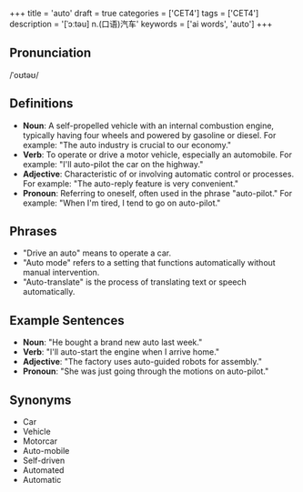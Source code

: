 +++
title = 'auto'
draft = true
categories = ['CET4']
tags = ['CET4']
description = '[ˈɔːtəu] n.(口语)汽车'
keywords = ['ai words', 'auto']
+++

## Pronunciation
/ˈoʊtəʊ/

## Definitions
- **Noun**: A self-propelled vehicle with an internal combustion engine, typically having four wheels and powered by gasoline or diesel. For example: "The auto industry is crucial to our economy."
- **Verb**: To operate or drive a motor vehicle, especially an automobile. For example: "I'll auto-pilot the car on the highway."
- **Adjective**: Characteristic of or involving automatic control or processes. For example: "The auto-reply feature is very convenient."
- **Pronoun**: Referring to oneself, often used in the phrase "auto-pilot." For example: "When I'm tired, I tend to go on auto-pilot."

## Phrases
- "Drive an auto" means to operate a car.
- "Auto mode" refers to a setting that functions automatically without manual intervention.
- "Auto-translate" is the process of translating text or speech automatically.

## Example Sentences
- **Noun**: "He bought a brand new auto last week."
- **Verb**: "I'll auto-start the engine when I arrive home."
- **Adjective**: "The factory uses auto-guided robots for assembly."
- **Pronoun**: "She was just going through the motions on auto-pilot."

## Synonyms
- Car
- Vehicle
- Motorcar
- Auto-mobile
- Self-driven
- Automated
- Automatic
